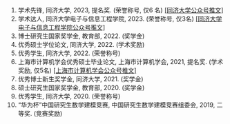 
<ol>


  <li> 学术先锋, 同济大学, 2023, 提名奖. (荣誉称号, 仅6 名)  <a href="https://mp.weixin.qq.com/s/TZZa6-hhWrdas4CAw-PSrA
  ">[同济大学公众号推文]</a>   </li>
    <li> 学术达人, 同济大学电子与信息工程学院, 2023. (荣誉称号, 仅3名)  <a href="https://mp.weixin.qq.com/s/SizTr_5Deg5UHH5sR7Z1Yg">[同济大学电子与信息工程学院公众号推文]</a>  </li>
    


  <li> 博士研究生国家奖学金, 教育部, 2022. (奖学金) </li>
    <li> 优秀硕士学位论文, 同济大学, 2022. (学术奖励) </li>
      <li> 优秀学生, 同济大学, 2022. (荣誉称号) </li>

 
  <li> 上海市计算机学会优秀硕士毕业论文, 上海市计算机学会, 2021, 提名奖. (学术奖励, 仅5名)  <a href="https://mp.weixin.qq.com/s/jq2NmoAz4tsp7Zzk5QZGiA
  ">[上海市计算机学会公众号推文]</a>  </li>





  <li> 优秀博士新生奖学金, 同济大学, 2021. (奖学金) </li>


  <li> 硕士研究生国家奖学金, 教育部, 2020. (奖学金) </li>
  <li> 优秀学生, 同济大学, 2020. (荣誉称号) </li>

  <li> “华为杯”中国研究生数学建模竞赛, 中国研究生数学建模竞赛组委会, 2019, 二等奖. (竞赛奖励) </li>


</ol>
